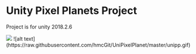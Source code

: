 # Unity Pixel Planets Project

Project is for unity 2018.2.6

<img src="https://raw.githubusercontent.com/hmcGit/UniPixelPlanet/master/unipp.gif" width="">
![alt text](https://raw.githubusercontent.com/hmcGit/UniPixelPlanet/master/unipp.gif)

